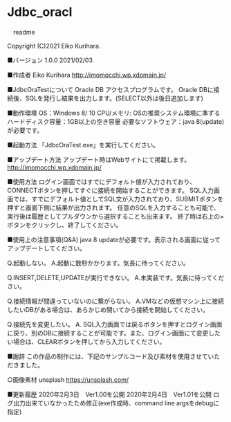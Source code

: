 # Jdbc_oracl

<JdbcOraTest>　readme

Copyright (C)2021 Eiko Kurihara. 

■バージョン
1.0.0 2021/02/03

■作成者
Eiko Kurihara
http://imomocchi.wp.xdomain.jp/

■JdbcOraTestについて
Oracle DB アクセスプログラムです。
Oracle DBに接続後、SQLを発行し結果を出力します。(SELECT以外は後日追加します)

■動作環境
OS：Windows 8/ 10
CPU/メモリ: OSの推奨システム環境に準ずる
ハードディスク容量：1GB以上の空き容量
必要なソフトウェア：java 8(update)が必要です。

■起動方法
「JdbcOraTest.exe」を実行してください。

■アップデート方法
アップデート時はWebサイトにて掲載します。
http://imomocchi.wp.xdomain.jp/

■使用方法
ログイン画面ではすでにデフォルト値が入力されており、CONNECTボタンを押してすぐに接続を開始することができます。
SQL入力画面では、すでにデフォルト値としてSQL文が入力されており、SUBMITボタンを押すと画面下側に結果が出力されます。
任意のSQLを入力することも可能で、実行後は履歴としてプルダウンから選択することも出来ます。
終了時は右上の×ボタンをクリックし、終了してください。

■使用上の注意事項(Q&A)
java 8 updateが必要です。表示される画面に従ってアップデートしてください。

Q.起動しない。
A.起動に数秒かかります。気長に待ってください。

Q.INSERT,DELETE,UPDATEが実行できない。
A.未実装です。気長に待ってください。

Q.接続情報が間違っていないのに繋がらない。
A.VMなどの仮想マシン上に接続したいDBがある場合は、あらかじめ開いてから接続を開始してください。

Q.接続先を変更したい。
A. SQL入力画面では戻るボタンを押すとログイン画面に戻り、別のDBに接続することが可能です。また、ログイン画面にて変更したい場合は、CLEARボタンを押してから入力してください。

■謝辞
この作品の制作には、下記のサンプルコード及び素材を使用させていただきました。

○画像素材
unsplash 
https://unsplash.com/

■更新履歴
2020年2月3日　Ver1.00を公開
2020年2月4日　Ver1.01を公開 ログ出力出来ていなかったため修正(exe作成時、command line argsをdebugに指定)
